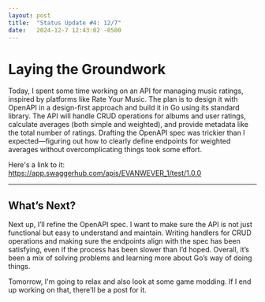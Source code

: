 ```yaml
---
layout: post
title:  "Status Update #4: 12/7"
date:   2024-12-7 12:43:02 -0500
---
```


# Laying the Groundwork

Today, I spent some time working on an API for managing music ratings, inspired by platforms like Rate Your Music. The plan is to design it with OpenAPI in a design-first approach and build it in Go using its standard library. The API will handle CRUD operations for albums and user ratings, calculate averages (both simple and weighted), and provide metadata like the total number of ratings. Drafting the OpenAPI spec was trickier than I expected—figuring out how to clearly define endpoints for weighted averages without overcomplicating things took some effort.

Here's a link to it:
https://app.swaggerhub.com/apis/EVANWEVER_1/test/1.0.0

---

## What’s Next?

Next up, I’ll refine the OpenAPI spec. I want to make sure the API is not just functional but easy to understand and maintain. Writing handlers for CRUD operations and making sure the endpoints align with the spec has been satisfying, even if the process has been slower than I’d hoped. Overall, it’s been a mix of solving problems and learning more about Go’s way of doing things.

Tomorrow, I'm going to relax and also look at some game modding. If I end up working on that, there'll be a post for it.
